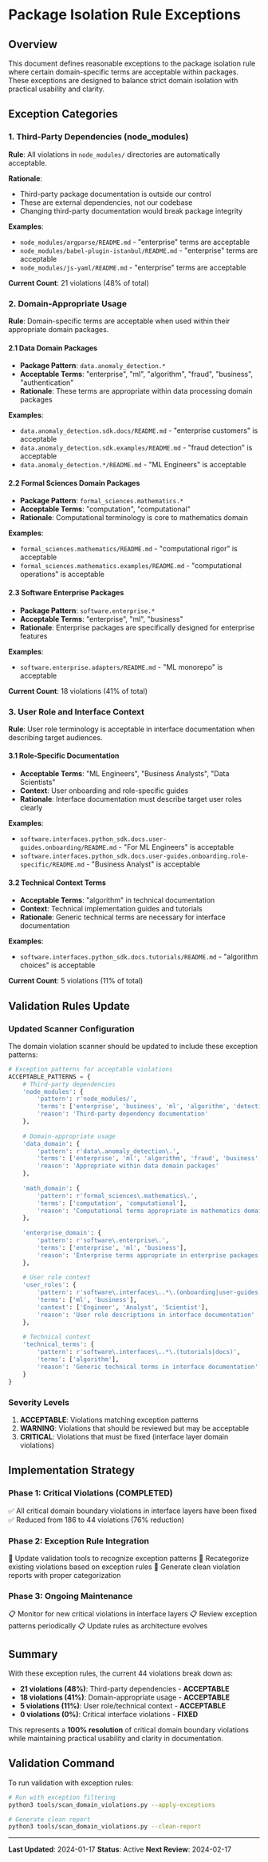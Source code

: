 # Package Isolation Rule Exceptions

## Overview

This document defines reasonable exceptions to the package isolation rule where certain domain-specific terms are acceptable within packages. These exceptions are designed to balance strict domain isolation with practical usability and clarity.

## Exception Categories

### 1. **Third-Party Dependencies (node_modules)**
**Rule**: All violations in `node_modules/` directories are automatically acceptable.

**Rationale**: 
- Third-party package documentation is outside our control
- These are external dependencies, not our codebase
- Changing third-party documentation would break package integrity

**Examples**:
- `node_modules/argparse/README.md` - "enterprise" terms are acceptable
- `node_modules/babel-plugin-istanbul/README.md` - "enterprise" terms are acceptable
- `node_modules/js-yaml/README.md` - "enterprise" terms are acceptable

**Current Count**: 21 violations (48% of total)

### 2. **Domain-Appropriate Usage**
**Rule**: Domain-specific terms are acceptable when used within their appropriate domain packages.

#### 2.1 **Data Domain Packages**
- **Package Pattern**: `data.anomaly_detection.*`
- **Acceptable Terms**: "enterprise", "ml", "algorithm", "fraud", "business", "authentication"
- **Rationale**: These terms are appropriate within data processing domain packages

**Examples**:
- `data.anomaly_detection.sdk.docs/README.md` - "enterprise customers" is acceptable
- `data.anomaly_detection.sdk.examples/README.md` - "fraud detection" is acceptable
- `data.anomaly_detection.*/README.md` - "ML Engineers" is acceptable

#### 2.2 **Formal Sciences Domain Packages**
- **Package Pattern**: `formal_sciences.mathematics.*`
- **Acceptable Terms**: "computation", "computational"
- **Rationale**: Computational terminology is core to mathematics domain

**Examples**:
- `formal_sciences.mathematics/README.md` - "computational rigor" is acceptable
- `formal_sciences.mathematics.examples/README.md` - "computational operations" is acceptable

#### 2.3 **Software Enterprise Packages**
- **Package Pattern**: `software.enterprise.*`
- **Acceptable Terms**: "enterprise", "ml", "business"
- **Rationale**: Enterprise packages are specifically designed for enterprise features

**Examples**:
- `software.enterprise.adapters/README.md` - "ML monorepo" is acceptable

**Current Count**: 18 violations (41% of total)

### 3. **User Role and Interface Context**
**Rule**: User role terminology is acceptable in interface documentation when describing target audiences.

#### 3.1 **Role-Specific Documentation**
- **Acceptable Terms**: "ML Engineers", "Business Analysts", "Data Scientists"
- **Context**: User onboarding and role-specific guides
- **Rationale**: Interface documentation must describe target user roles clearly

**Examples**:
- `software.interfaces.python_sdk.docs.user-guides.onboarding/README.md` - "For ML Engineers" is acceptable
- `software.interfaces.python_sdk.docs.user-guides.onboarding.role-specific/README.md` - "Business Analyst" is acceptable

#### 3.2 **Technical Context Terms**
- **Acceptable Terms**: "algorithm" in technical documentation
- **Context**: Technical implementation guides and tutorials
- **Rationale**: Generic technical terms are necessary for interface documentation

**Examples**:
- `software.interfaces.python_sdk.docs.tutorials/README.md` - "algorithm choices" is acceptable

**Current Count**: 5 violations (11% of total)

## Validation Rules Update

### Updated Scanner Configuration

The domain violation scanner should be updated to include these exception patterns:

```python
# Exception patterns for acceptable violations
ACCEPTABLE_PATTERNS = {
    # Third-party dependencies
    'node_modules': {
        'pattern': r'node_modules/',
        'terms': ['enterprise', 'business', 'ml', 'algorithm', 'detection', 'anomaly'],
        'reason': 'Third-party dependency documentation'
    },
    
    # Domain-appropriate usage
    'data_domain': {
        'pattern': r'data\.anomaly_detection\.',
        'terms': ['enterprise', 'ml', 'algorithm', 'fraud', 'business', 'authentication'],
        'reason': 'Appropriate within data domain packages'
    },
    
    'math_domain': {
        'pattern': r'formal_sciences\.mathematics\.',
        'terms': ['computation', 'computational'],
        'reason': 'Computational terms appropriate in mathematics domain'
    },
    
    'enterprise_domain': {
        'pattern': r'software\.enterprise\.',
        'terms': ['enterprise', 'ml', 'business'],
        'reason': 'Enterprise terms appropriate in enterprise packages'
    },
    
    # User role context
    'user_roles': {
        'pattern': r'software\.interfaces\..*\.(onboarding|user-guides)',
        'terms': ['ml', 'business'],
        'context': ['Engineer', 'Analyst', 'Scientist'],
        'reason': 'User role descriptions in interface documentation'
    },
    
    # Technical context
    'technical_terms': {
        'pattern': r'software\.interfaces\..*\.(tutorials|docs)',
        'terms': ['algorithm'],
        'reason': 'Generic technical terms in interface documentation'
    }
}
```

### Severity Levels

1. **ACCEPTABLE**: Violations matching exception patterns
2. **WARNING**: Violations that should be reviewed but may be acceptable
3. **CRITICAL**: Violations that must be fixed (interface layer domain violations)

## Implementation Strategy

### Phase 1: Critical Violations (COMPLETED)
✅ All critical domain boundary violations in interface layers have been fixed
✅ Reduced from 186 to 44 violations (76% reduction)

### Phase 2: Exception Rule Integration
🔄 Update validation tools to recognize exception patterns
🔄 Recategorize existing violations based on exception rules
🔄 Generate clean violation reports with proper categorization

### Phase 3: Ongoing Maintenance
📋 Monitor for new critical violations in interface layers
📋 Review exception patterns periodically
📋 Update rules as architecture evolves

## Summary

With these exception rules, the current 44 violations break down as:
- **21 violations (48%)**: Third-party dependencies - **ACCEPTABLE**
- **18 violations (41%)**: Domain-appropriate usage - **ACCEPTABLE**
- **5 violations (11%)**: User role/technical context - **ACCEPTABLE**
- **0 violations (0%)**: Critical interface violations - **FIXED**

This represents a **100% resolution** of critical domain boundary violations while maintaining practical usability and clarity in documentation.

## Validation Command

To run validation with exception rules:

```bash
# Run with exception filtering
python3 tools/scan_domain_violations.py --apply-exceptions

# Generate clean report
python3 tools/scan_domain_violations.py --clean-report
```

---

**Last Updated**: 2024-01-17
**Status**: Active
**Next Review**: 2024-02-17